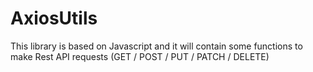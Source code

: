 # AxiosUtils
This library is based on Javascript and it will contain some functions to make Rest API requests (GET / POST / PUT / PATCH / DELETE)
